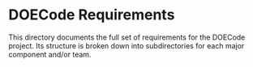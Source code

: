 # DOECode Requirements
This directory documents the full set of requirements for the DOECode project. Its structure is broken down into subdirectories for each major component and/or team. 